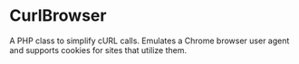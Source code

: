 # CurlBrowser
A PHP class to simplify cURL calls. Emulates a Chrome browser user agent and supports cookies for sites that utilize them.
